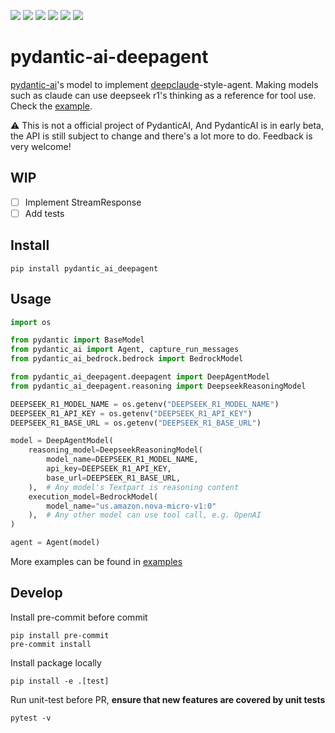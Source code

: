![](https://img.shields.io/github/license/wh1isper/pydantic-ai-deepagent)
![](https://img.shields.io/github/v/release/wh1isper/pydantic-ai-deepagent)
![](https://img.shields.io/docker/image-size/wh1isper/pydantic-ai-deepagent)
![](https://img.shields.io/pypi/dm/pydantic_ai_deepagent)
![](https://img.shields.io/github/last-commit/wh1isper/pydantic_ai_deepagent)
![](https://img.shields.io/pypi/pyversions/pydantic_ai_deepagent)

# pydantic-ai-deepagent

[pydantic-ai](https://github.com/pydantic/pydantic-ai)'s model to implement [deepclaude](https://github.com/getAsterisk/deepclaude)-style-agent. Making models such as claude can use deepseek r1's thinking as a reference for tool use. Check the [example](./examples/greater.py).

⚠️ This is not a official project of PydanticAI, And PydanticAI is in early beta, the API is still subject to change and there's a lot more to do. Feedback is very welcome!

## WIP

- [ ] Implement StreamResponse
- [ ] Add tests

## Install

`pip install pydantic_ai_deepagent`

## Usage

```python
import os

from pydantic import BaseModel
from pydantic_ai import Agent, capture_run_messages
from pydantic_ai_bedrock.bedrock import BedrockModel

from pydantic_ai_deepagent.deepagent import DeepAgentModel
from pydantic_ai_deepagent.reasoning import DeepseekReasoningModel

DEEPSEEK_R1_MODEL_NAME = os.getenv("DEEPSEEK_R1_MODEL_NAME")
DEEPSEEK_R1_API_KEY = os.getenv("DEEPSEEK_R1_API_KEY")
DEEPSEEK_R1_BASE_URL = os.getenv("DEEPSEEK_R1_BASE_URL")

model = DeepAgentModel(
    reasoning_model=DeepseekReasoningModel(
        model_name=DEEPSEEK_R1_MODEL_NAME,
        api_key=DEEPSEEK_R1_API_KEY,
        base_url=DEEPSEEK_R1_BASE_URL,
    ),  # Any model's Textpart is reasoning content
    execution_model=BedrockModel(
        model_name="us.amazon.nova-micro-v1:0"
    ),  # Any other model can use tool call, e.g. OpenAI
)

agent = Agent(model)
```

More examples can be found in [examples](examples)

## Develop

Install pre-commit before commit

```
pip install pre-commit
pre-commit install
```

Install package locally

```
pip install -e .[test]
```

Run unit-test before PR, **ensure that new features are covered by unit tests**

```
pytest -v
```
